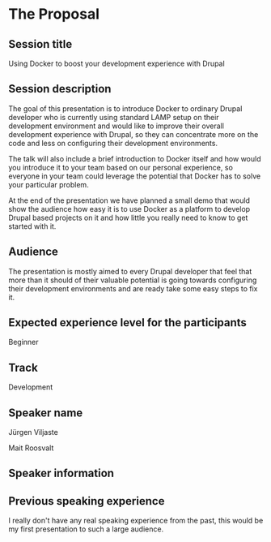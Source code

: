 # The Proposal

## Session title
Using Docker to boost your development experience with Drupal

## Session description
The goal of this presentation is to introduce Docker to ordinary Drupal 
developer who is currently using standard LAMP setup on their development 
environment and would like to improve their overall development experience with 
Drupal, so they can concentrate more on the code and less on configuring their 
development environments.

The talk will also include a brief introduction to Docker itself and how would 
you introduce it to your team based on our personal experience, so everyone in 
your team could leverage the potential that Docker has to solve your particular 
problem.

At the end of the presentation we have planned a small demo that would show the 
audience how easy it is to use Docker as a platform to develop Drupal based 
projects on it and how little you really need to know to get started with it.

## Audience
The presentation is mostly aimed to every Drupal developer that feel that more 
than it should of their valuable potential is going towards configuring their 
development environments and are ready take some easy steps to fix it.

## Expected experience level for the participants
Beginner

## Track
Development

## Speaker name
Jürgen Viljaste

Mait Roosvalt

## Speaker information


## Previous speaking experience
I really don't have any real speaking experience from the past, this would be 
my first presentation to such a large audience.